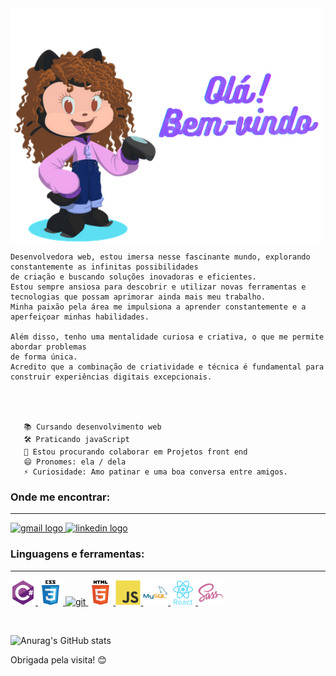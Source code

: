 <img width="500" align="center" src="avatar.png" alt="Minha octocat">

```
Desenvolvedora web, estou imersa nesse fascinante mundo, explorando constantemente as infinitas possibilidades 
de criação e buscando soluções inovadoras e eficientes. 
Estou sempre ansiosa para descobrir e utilizar novas ferramentas e tecnologias que possam aprimorar ainda mais meu trabalho.
Minha paixão pela área me impulsiona a aprender constantemente e a aperfeiçoar minhas habilidades. 

Além disso, tenho uma mentalidade curiosa e criativa, o que me permite abordar problemas 
de forma única.
Acredito que a combinação de criatividade e técnica é fundamental para construir experiências digitais excepcionais.


  
   
   📚 Cursando desenvolvimento web
   🛠️ Praticando javaScript
   💞️ Estou procurando colaborar em Projetos front end
   😄 Pronomes: ela / dela
   ⚡ Curiosidade: Amo patinar e uma boa conversa entre amigos.

```

<h3> Onde me encontrar:</h3><hr>
 <div display="flex">
    <a href="edilanesantos75@gmail.com" target="_blank">
      <img src="https://img.shields.io/static/v1?message=Gmail&logo=gmail&label=&color=D14836&logoColor=white&labelColor=&style=for-the-badge"  alt="gmail logo"  />
    </a>
    <a href="https://www.linkedin.com/in/edilane-silva/" target="_blank">
      <img src="https://img.shields.io/static/v1?message=LinkedIn&logo=linkedin&label=&color=0077B5&logoColor=white&labelColor=&style=for-the-badge" alt="linkedin logo"  />
    </a>
  </div>
  
<h3 align="left">Linguagens e ferramentas:</h3><hr>
<p align="esquerda">
  <a href="https://www.w3schools.com/cs/" target="_blank" rel="noreferrer"> 
    <img src="https://raw.githubusercontent.com/devicons/devicon/master/icons/csharp/csharp-original.svg" alt="csharp" width="40" /> 
  </a> 
  <a href="https://www.w3schools.com/css/" target="_blank" rel="noreferrer"> 
    <img src="https://raw.githubusercontent.com/devicons/devicon/master/icons/css3/css3-original-wordmark.svg" alt="css3" width="40"/> 
  </a>
  <a href="https://git-scm.com/" target="_blank" rel="noreferrer"> 
    <img src="https://www.vectorlogo.zone/logos/git-scm/git-scm-icon.svg" alt="git" width="40"/>
  </a>
  <a href="https://www.w3.org/html/" target="_blank" rel="noreferrer"> 
    <img src="https://raw.githubusercontent.com/devicons/devicon/master/icons/html5/html5-original-wordmark.svg" alt="html5" width="40" /> 
  </a> 
  <a href="https://developer.mozilla.org/en-US/docs/Web/JavaScript" target="_blank" rel="noreferrer"> 
    <img src="https://raw.githubusercontent.com/devicons/devicon/master/icons/javascript/javascript-original.svg" alt="javascript" width="40" /> 
  </a>
  <a href="https://www.mysql.com/" target="_blank" rel="noreferrer">
   <img src="https://raw.githubusercontent.com/devicons/devicon/master/icons/mysql/mysql-original-wordmark.svg" alt="mysql" width="40"/>
  </a> 
  <a href="https://nodejs.org" target="_blank" rel="noreferrer"> 
  <a href="https://reactjs.org/" target="_blank" rel="noreferrer"> 
    <img src="https://raw.githubusercontent.com/devicons/devicon/master/icons/react/react-original-wordmark.svg" alt="react" width="40" /> 
  </a> 
  <a href="https://sass-lang.com" target="_blank" rel="noreferrer"> 
    <img src="https://raw.githubusercontent.com/devicons/devicon/master/icons/sass/sass-original.svg" alt="sass" width="40"/> 
    </a>
</p></br>

![Anurag's GitHub stats](https://github-readme-stats.vercel.app/api?username=edilanesilva&show_icons=true&theme=radical)

<p>Obrigada pela visita! 😊</p>
  








 












 

  

